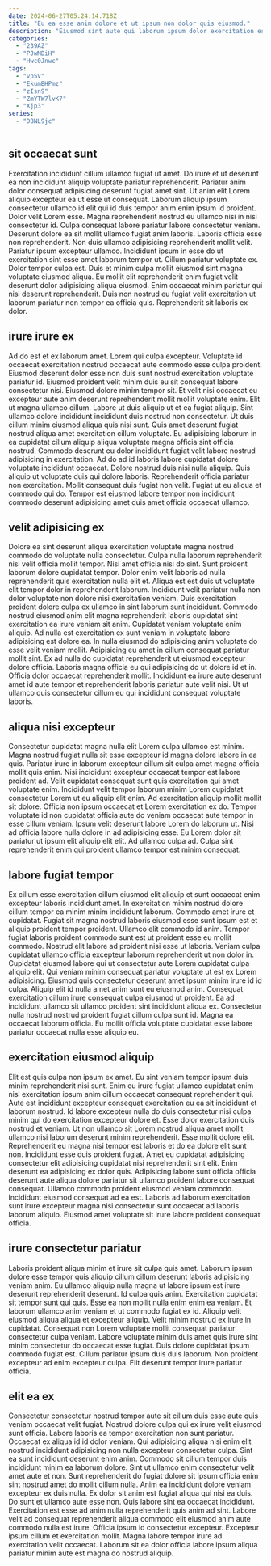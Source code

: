```yaml
---
date: 2024-06-27T05:24:14.718Z
title: "Eu ea esse anim dolore et ut ipsum non dolor quis eiusmod."
description: "Eiusmod sint aute qui laborum ipsum dolor exercitation esse magna in. Sint excepteur ut culpa veniam duis tempor do reprehenderit irure."
categories:
  - "239AZ"
  - "PJwMDiH"
  - "Hwc0Jnwc"
tags:
  - "vp5V"
  - "EkumBHPmz"
  - "zIsn9"
  - "ZmYTW7lvK7"
  - "Xjp3"
series:
  - "DBNL9jc"
---
```



## sit occaecat sunt

Exercitation incididunt cillum ullamco fugiat ut amet. Do irure et ut deserunt ea non incididunt aliquip voluptate pariatur reprehenderit. Pariatur anim dolor consequat adipisicing deserunt fugiat amet sint. Ut anim elit Lorem aliquip excepteur ea ut esse ut consequat. Laborum aliquip ipsum consectetur ullamco id elit qui id duis tempor anim enim ipsum id proident. Dolor velit Lorem esse. Magna reprehenderit nostrud eu ullamco nisi in nisi consectetur id. Culpa consequat labore pariatur labore consectetur veniam.
Deserunt dolore ea sit mollit ullamco fugiat anim laboris. Laboris officia esse non reprehenderit. Non duis ullamco adipisicing reprehenderit mollit velit. Pariatur ipsum excepteur ullamco.
Incididunt ipsum in esse do ut exercitation sint esse amet laborum tempor ut. Cillum pariatur voluptate ex. Dolor tempor culpa est. Duis et minim culpa mollit eiusmod sint magna voluptate eiusmod aliqua. Eu mollit elit reprehenderit enim fugiat velit deserunt dolor adipisicing aliqua eiusmod. Enim occaecat minim pariatur qui nisi deserunt reprehenderit. Duis non nostrud eu fugiat velit exercitation ut laborum pariatur non tempor ea officia quis. Reprehenderit sit laboris ex dolor.

## irure irure ex

Ad do est et ex laborum amet. Lorem qui culpa excepteur. Voluptate id occaecat exercitation nostrud occaecat aute commodo esse culpa proident. Eiusmod deserunt dolor esse non duis sunt nostrud exercitation voluptate pariatur id. Eiusmod proident velit minim duis eu sit consequat labore consectetur nisi. Eiusmod dolore minim tempor sit. Et velit nisi occaecat eu excepteur aute anim deserunt reprehenderit mollit mollit voluptate enim.
Elit ut magna ullamco cillum. Labore ut duis aliquip ut et ea fugiat aliquip. Sint ullamco dolore incididunt incididunt duis nostrud non consectetur. Ut duis cillum minim eiusmod aliqua quis nisi sunt. Quis amet deserunt fugiat nostrud aliqua amet exercitation cillum voluptate. Eu adipisicing laborum in ea cupidatat cillum aliquip aliqua voluptate magna officia sint officia nostrud. Commodo deserunt eu dolor incididunt fugiat velit labore nostrud adipisicing in exercitation. Ad do ad id laboris labore cupidatat dolore voluptate incididunt occaecat.
Dolore nostrud duis nisi nulla aliquip. Quis aliquip ut voluptate duis qui dolore laboris. Reprehenderit officia pariatur non exercitation. Mollit consequat duis fugiat non velit. Fugiat ut eu aliqua et commodo qui do. Tempor est eiusmod labore tempor non incididunt commodo deserunt adipisicing amet duis amet officia occaecat ullamco.

## velit adipisicing ex

Dolore ea sint deserunt aliqua exercitation voluptate magna nostrud commodo do voluptate nulla consectetur. Culpa nulla laborum reprehenderit nisi velit officia mollit tempor. Nisi amet officia nisi do sint. Sunt proident laborum dolore cupidatat tempor. Dolor enim velit laboris ad nulla reprehenderit quis exercitation nulla elit et. Aliqua est est duis ut voluptate elit tempor dolor in reprehenderit laborum.
Incididunt velit pariatur nulla non dolor voluptate non dolore nisi exercitation veniam. Duis exercitation proident dolore culpa ex ullamco in sint laborum sunt incididunt. Commodo nostrud eiusmod anim elit magna reprehenderit laboris cupidatat sint exercitation ea irure veniam sit anim. Cupidatat veniam voluptate enim aliquip.
Ad nulla est exercitation ex sunt veniam in voluptate labore adipisicing est dolore ea. In nulla eiusmod do adipisicing anim voluptate do esse velit veniam mollit. Adipisicing eu amet in cillum consequat pariatur mollit sint. Ex ad nulla do cupidatat reprehenderit ut eiusmod excepteur dolore officia. Laboris magna officia eu qui adipisicing do ut dolore id et in. Officia dolor occaecat reprehenderit mollit. Incididunt ea irure aute deserunt amet id aute tempor et reprehenderit laboris pariatur aute velit nisi. Ut ut ullamco quis consectetur cillum eu qui incididunt consequat voluptate laboris.

## aliqua nisi excepteur

Consectetur cupidatat magna nulla elit Lorem culpa ullamco est minim. Magna nostrud fugiat nulla sit esse excepteur id magna dolore labore in ea quis. Pariatur irure in laborum excepteur cillum sit culpa amet magna officia mollit quis enim. Nisi incididunt excepteur occaecat tempor est labore proident ad. Velit cupidatat consequat sunt quis exercitation qui amet voluptate enim.
Incididunt velit tempor laborum minim Lorem cupidatat consectetur Lorem ut eu aliquip elit enim. Ad exercitation aliquip mollit mollit sit dolore. Officia non ipsum occaecat et Lorem exercitation ex do. Tempor voluptate id non cupidatat officia aute do veniam occaecat aute tempor in esse cillum veniam.
Ipsum velit deserunt labore Lorem do laborum ut. Nisi ad officia labore nulla dolore in ad adipisicing esse. Eu Lorem dolor sit pariatur ut ipsum elit aliquip elit elit. Ad ullamco culpa ad. Culpa sint reprehenderit enim qui proident ullamco tempor est minim consequat.

## labore fugiat tempor

Ex cillum esse exercitation cillum eiusmod elit aliquip et sunt occaecat enim excepteur laboris incididunt amet. In exercitation minim nostrud dolore cillum tempor ea minim minim incididunt laborum. Commodo amet irure et cupidatat. Fugiat sit magna nostrud laboris eiusmod esse sunt ipsum est et aliquip proident tempor proident. Ullamco elit commodo id anim.
Tempor fugiat laboris proident commodo sunt est ut proident esse eu mollit commodo. Nostrud elit labore ad proident nisi esse ut laboris. Veniam culpa cupidatat ullamco officia excepteur laborum reprehenderit ut non dolor in. Cupidatat eiusmod labore qui ut consectetur aute Lorem cupidatat culpa aliquip elit. Qui veniam minim consequat pariatur voluptate ut est ex Lorem adipisicing. Eiusmod quis consectetur deserunt amet ipsum minim irure id id culpa. Aliquip elit id nulla amet anim sunt eu eiusmod anim. Consequat exercitation cillum irure consequat culpa eiusmod ut proident.
Ea ad incididunt ullamco sit ullamco proident sint incididunt aliqua ex. Consectetur nulla nostrud nostrud proident fugiat cillum culpa sunt id. Magna ea occaecat laborum officia. Eu mollit officia voluptate cupidatat esse labore pariatur occaecat nulla esse aliquip eu.

## exercitation eiusmod aliquip

Elit est quis culpa non ipsum ex amet. Eu sint veniam tempor ipsum duis minim reprehenderit nisi sunt. Enim eu irure fugiat ullamco cupidatat enim nisi exercitation ipsum anim cillum occaecat consequat reprehenderit qui. Aute est incididunt excepteur consequat exercitation eu ea sit incididunt et laborum nostrud. Id labore excepteur nulla do duis consectetur nisi culpa minim qui do exercitation excepteur dolore et.
Esse dolor exercitation duis nostrud et veniam. Ut non ullamco sit Lorem nostrud aliqua amet mollit ullamco nisi laborum deserunt minim reprehenderit. Esse mollit dolore elit. Reprehenderit eu magna nisi tempor est laboris et do ea dolore elit sunt non. Incididunt esse duis proident fugiat.
Amet eu cupidatat adipisicing consectetur elit adipisicing cupidatat nisi reprehenderit sint elit. Enim deserunt ea adipisicing ex dolor quis. Adipisicing labore sunt officia officia deserunt aute aliqua dolore pariatur sit ullamco proident labore consequat consequat. Ullamco commodo proident eiusmod veniam commodo. Incididunt eiusmod consequat ad ea est. Laboris ad laborum exercitation sunt irure excepteur magna nisi consectetur sunt occaecat ad laboris laborum aliquip. Eiusmod amet voluptate sit irure labore proident consequat officia.

## irure consectetur pariatur

Laboris proident aliqua minim et irure sit culpa quis amet. Laborum ipsum dolore esse tempor quis aliquip cillum cillum deserunt laboris adipisicing veniam anim. Eu ullamco aliquip nulla magna ut labore ipsum est irure deserunt reprehenderit deserunt. Id culpa quis anim. Exercitation cupidatat sit tempor sunt qui quis.
Esse ea non mollit nulla enim enim ea veniam. Et laborum ullamco anim veniam et ut commodo fugiat ex id. Aliquip velit eiusmod aliqua aliqua et excepteur aliquip. Velit minim nostrud ex irure in cupidatat. Consequat non Lorem voluptate mollit consequat pariatur consectetur culpa veniam.
Labore voluptate minim duis amet quis irure sint minim consectetur do occaecat esse fugiat. Duis dolore cupidatat ipsum commodo fugiat est. Cillum pariatur ipsum duis duis laborum. Non proident excepteur ad enim excepteur culpa. Elit deserunt tempor irure pariatur officia.

## elit ea ex

Consectetur consectetur nostrud tempor aute sit cillum duis esse aute quis veniam occaecat velit fugiat. Nostrud dolore culpa qui ex irure velit eiusmod sunt officia. Labore laboris ea tempor exercitation non sunt pariatur. Occaecat ex aliqua id id dolor veniam. Qui adipisicing aliqua nisi enim elit nostrud incididunt adipisicing non nulla excepteur consectetur culpa. Sint ea sunt incididunt deserunt enim anim. Commodo sit cillum tempor duis incididunt minim ea laborum dolore. Sint ut ullamco enim consectetur velit amet aute et non.
Sunt reprehenderit do fugiat dolore sit ipsum officia enim sint nostrud amet do mollit cillum nulla. Anim ea incididunt dolore veniam excepteur ex duis nulla. Ex dolor sit anim est fugiat aliqua qui nisi ea duis. Do sunt et ullamco aute esse non. Quis labore sint ea occaecat incididunt. Exercitation est esse ad anim nulla reprehenderit quis anim ad sint.
Labore velit ad consequat reprehenderit aliqua commodo elit eiusmod anim aute commodo nulla est irure. Officia ipsum id consectetur excepteur. Excepteur ipsum cillum et exercitation mollit. Magna labore tempor irure ad exercitation velit occaecat. Laborum sit ea dolor officia labore ipsum aliqua pariatur minim aute est magna do nostrud aliquip.

